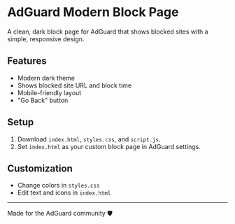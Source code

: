 # AdGuard Modern Block Page

A clean, dark block page for AdGuard that shows blocked sites with a simple, responsive design.

## Features

- Modern dark theme
- Shows blocked site URL and block time
- Mobile-friendly layout
- "Go Back" button

## Setup

1. Download `index.html`, `styles.css`, and `script.js`.
2. Set `index.html` as your custom block page in AdGuard settings.

## Customization

- Change colors in `styles.css`
- Edit text and icons in `index.html`

---

Made for the AdGuard community 🛡️
